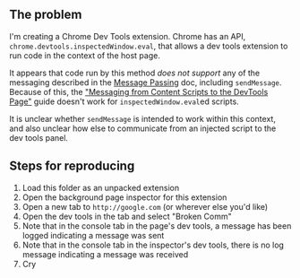 ## The problem

I'm creating a Chrome Dev Tools extension. Chrome has an API, `chrome.devtools.inspectedWindow.eval`, that allows a dev tools extension to run code in the context of the host page.

It appears that code run by this method *does not support* any of the messaging described in the [Message Passing](https://developer.chrome.com/extensions/messaging) doc, including `sendMessage`. Because of this, the ["Messaging from Content Scripts to the DevTools Page"](https://developer.chrome.com/extensions/devtools#content-script-to-devtools) guide doesn't work for `inspectedWindow.eval`ed scripts.

It is unclear whether `sendMessage` is intended to work within this context, and also unclear how else to communicate from an injected script to the dev tools panel.

## Steps for reproducing

1. Load this folder as an unpacked extension
2. Open the background page inspector for this extension
3. Open a new tab to `http://google.com` (or wherever else you'd like)
4. Open the dev tools in the tab and select "Broken Comm"
5. Note that in the console tab in the page's dev tools, a message has been logged indicating a message was sent
6. Note that in the console tab in the inspector's dev tools, there is no log message indicating a message was received
7. Cry
